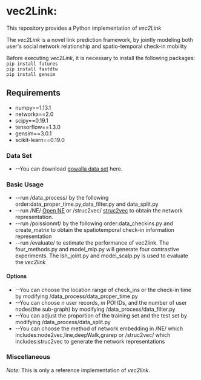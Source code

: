 # vec2Link:

This repository provides a Python implementation of *vec2Link*

The *vec2Link* is a novel link prediction framework, by jointly modeling both user's social network relationship and spatio-temporal check-in mobility

Before executing *vec2Link*, it is necessary to install the following packages:
<br/>
``pip install futures``
<br/>
``pip install fastdtw``
<br/>
``pip install gensim``

## Requirements

-  numpy==1.13.1
-  networkx==2.0
-  scipy==0.19.1
-  tensorflow==1.3.0
-  gensim==3.0.1
-  scikit-learn==0.19.0

### Data Set
- --You can download [gowalla data set](http://snap.stanford.edu/data/loc-gowalla.html) here.

### Basic Usage

- --run /data_process/ by the following order:data_proper_time.py,data_filter.py and data_split.py
- --run /NE/ [Open NE](https://github.com/thunlp/OpenNE) or /struc2vec/ [struc2vec](https://github.com/leoribeiro/struc2vec) to obtain the network representation.
- --run /poissionmf/ by the following order:data_checkins.py and create_matrix to obtain the spatiotemporal check-in information representation
- --run /evaluate/ to estimate the performance of vec2link. The four_methods.py and model_mlp.py will generate four contrastive experiments. The lsh_joint.py and model_scalp.py is used to evaluate the *vec2link*

#### Options

- --You can choose the location range of check_ins or the check-in time by modifying /data_process/data_proper_time.py
- --You can choose *n* user records, *m* POI IDs, and the number of user nodes(the sub-graph) by modifying /data_process/data_filter.py
- --You can adjust the proportion of the training set and the test set by modifying /data_process/data_split.py
- --You can choose the method of network embedding in /NE/ which includes:node2vec,line,deepWalk,grarep or /struc2vec/ which includes:struc2vec to generate the network representations

### Miscellaneous

*Note:* This is only a reference implementation of *vec2link*.
